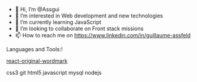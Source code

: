 - 👋 Hi, I’m @Assgui
- 👀 I’m interested in Web development and new technologies
- 🌱 I’m currently learning JavaScript
- 💞️ I’m looking to collaborate on Front stack missions
- 📫 How to reach me on https://www.linkedin.com/in/guillaume-assfeld

Languages and Tools:!

[react-original-wordmark](https://user-images.githubusercontent.com/25222358/203607976-266b5729-22e0-41db-aaee-7aa3ea4ab033.svg)

css3    git  html5 javascript   mysql  nodejs  
<!---
Assgui/Assgui is a ✨ special ✨ repository because its `README.md` (this file) appears on your GitHub profile.
You can click the Preview link to take a look at your changes.
--->
